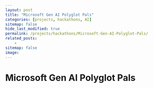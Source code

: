 ```yaml
---
layout: post
title: "Microsoft Gen AI Polyglot Pals"
categories: [projects, hackathons, AI]
sitemap: false
hide_last_modified: true
permalink: /projects/hackathons/Microsoft-Gen-AI-Polyglot-Pals/
related_posts:
    -
sitemap: false
image: 
---
```


# Microsoft Gen AI Polyglot Pals
